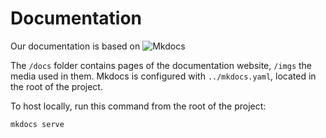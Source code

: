 # Documentation

Our documentation is based on ![Mkdocs](https://github.com/mkdocs/mkdocs)

The `/docs` folder contains pages of the documentation website, `/imgs` the media used in them.
Mkdocs is configured with `../mkdocs.yaml`, located in the root of the project.

To host locally, run this command from the root of the project:
```
mkdocs serve
```